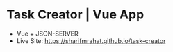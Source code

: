 # Task Creator | Vue App

- Vue + JSON-SERVER
- Live Site: https://sharifmrahat.github.io/task-creator
